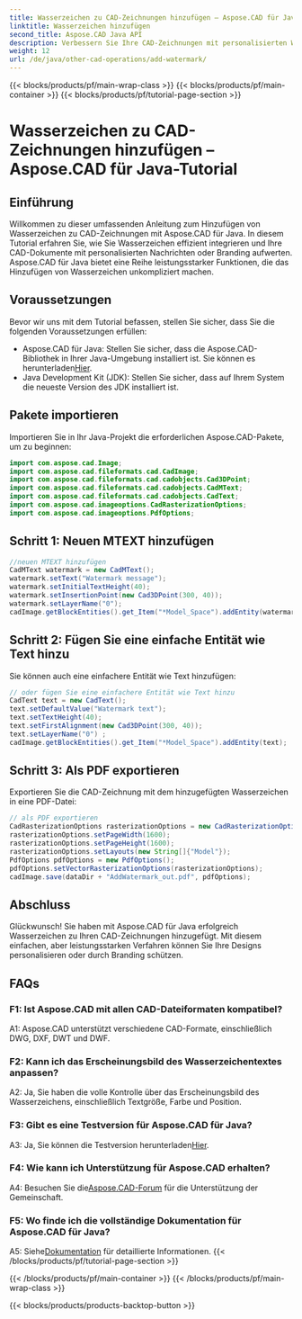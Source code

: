```yaml
---
title: Wasserzeichen zu CAD-Zeichnungen hinzufügen – Aspose.CAD für Java-Tutorial
linktitle: Wasserzeichen hinzufügen
second_title: Aspose.CAD Java API
description: Verbessern Sie Ihre CAD-Zeichnungen mit personalisierten Wasserzeichen mit Aspose.CAD für Java. Befolgen Sie unsere Schritt-für-Schritt-Anleitung für eine nahtlose Integration.
weight: 12
url: /de/java/other-cad-operations/add-watermark/
---
```


{{< blocks/products/pf/main-wrap-class >}}
{{< blocks/products/pf/main-container >}}
{{< blocks/products/pf/tutorial-page-section >}}

# Wasserzeichen zu CAD-Zeichnungen hinzufügen – Aspose.CAD für Java-Tutorial

## Einführung

Willkommen zu dieser umfassenden Anleitung zum Hinzufügen von Wasserzeichen zu CAD-Zeichnungen mit Aspose.CAD für Java. In diesem Tutorial erfahren Sie, wie Sie Wasserzeichen effizient integrieren und Ihre CAD-Dokumente mit personalisierten Nachrichten oder Branding aufwerten. Aspose.CAD für Java bietet eine Reihe leistungsstarker Funktionen, die das Hinzufügen von Wasserzeichen unkompliziert machen.

## Voraussetzungen

Bevor wir uns mit dem Tutorial befassen, stellen Sie sicher, dass Sie die folgenden Voraussetzungen erfüllen:

-  Aspose.CAD für Java: Stellen Sie sicher, dass die Aspose.CAD-Bibliothek in Ihrer Java-Umgebung installiert ist. Sie können es herunterladen[Hier](https://releases.aspose.com/cad/java/).
- Java Development Kit (JDK): Stellen Sie sicher, dass auf Ihrem System die neueste Version des JDK installiert ist.

## Pakete importieren

Importieren Sie in Ihr Java-Projekt die erforderlichen Aspose.CAD-Pakete, um zu beginnen:

```java
import com.aspose.cad.Image;
import com.aspose.cad.fileformats.cad.CadImage;
import com.aspose.cad.fileformats.cad.cadobjects.Cad3DPoint;
import com.aspose.cad.fileformats.cad.cadobjects.CadMText;
import com.aspose.cad.fileformats.cad.cadobjects.CadText;
import com.aspose.cad.imageoptions.CadRasterizationOptions;
import com.aspose.cad.imageoptions.PdfOptions;
```

## Schritt 1: Neuen MTEXT hinzufügen

```java
//neuen MTEXT hinzufügen
CadMText watermark = new CadMText();
watermark.setText("Watermark message");
watermark.setInitialTextHeight(40);
watermark.setInsertionPoint(new Cad3DPoint(300, 40));
watermark.setLayerName("0");
cadImage.getBlockEntities().get_Item("*Model_Space").addEntity(watermark);
```

## Schritt 2: Fügen Sie eine einfache Entität wie Text hinzu

Sie können auch eine einfachere Entität wie Text hinzufügen:

```java
// oder fügen Sie eine einfachere Entität wie Text hinzu
CadText text = new CadText();
text.setDefaultValue("Watermark text");
text.setTextHeight(40);
text.setFirstAlignment(new Cad3DPoint(300, 40));
text.setLayerName("0") ;
cadImage.getBlockEntities().get_Item("*Model_Space").addEntity(text);
```

## Schritt 3: Als PDF exportieren

Exportieren Sie die CAD-Zeichnung mit dem hinzugefügten Wasserzeichen in eine PDF-Datei:

```java
// als PDF exportieren
CadRasterizationOptions rasterizationOptions = new CadRasterizationOptions();
rasterizationOptions.setPageWidth(1600);
rasterizationOptions.setPageHeight(1600);
rasterizationOptions.setLayouts(new String[]{"Model"});
PdfOptions pdfOptions = new PdfOptions();
pdfOptions.setVectorRasterizationOptions(rasterizationOptions);
cadImage.save(dataDir + "AddWatermark_out.pdf", pdfOptions);

```

## Abschluss

Glückwunsch! Sie haben mit Aspose.CAD für Java erfolgreich Wasserzeichen zu Ihren CAD-Zeichnungen hinzugefügt. Mit diesem einfachen, aber leistungsstarken Verfahren können Sie Ihre Designs personalisieren oder durch Branding schützen.

## FAQs

### F1: Ist Aspose.CAD mit allen CAD-Dateiformaten kompatibel?

A1: Aspose.CAD unterstützt verschiedene CAD-Formate, einschließlich DWG, DXF, DWT und DWF.

### F2: Kann ich das Erscheinungsbild des Wasserzeichentextes anpassen?

A2: Ja, Sie haben die volle Kontrolle über das Erscheinungsbild des Wasserzeichens, einschließlich Textgröße, Farbe und Position.

### F3: Gibt es eine Testversion für Aspose.CAD für Java?

 A3: Ja, Sie können die Testversion herunterladen[Hier](https://releases.aspose.com/).

### F4: Wie kann ich Unterstützung für Aspose.CAD erhalten?

 A4: Besuchen Sie die[Aspose.CAD-Forum](https://forum.aspose.com/c/cad/19) für die Unterstützung der Gemeinschaft.

### F5: Wo finde ich die vollständige Dokumentation für Aspose.CAD für Java?

 A5: Siehe[Dokumentation](https://reference.aspose.com/cad/java/) für detaillierte Informationen.
{{< /blocks/products/pf/tutorial-page-section >}}

{{< /blocks/products/pf/main-container >}}
{{< /blocks/products/pf/main-wrap-class >}}

{{< blocks/products/products-backtop-button >}}
